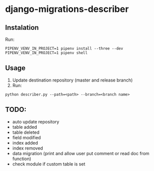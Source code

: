 # django-migrations-describer

## Instalation

Run:
```
PIPENV_VENV_IN_PROJECT=1 pipenv install --three --dev
PIPENV_VENV_IN_PROJECT=1 pipenv shell
```

## Usage
1. Update destination repository (master and release branch)
2. Run:
```
python describer.py --path=<path> --branch=<branch name>
```

## TODO:
 * auto update repository
 * table added
 * table deleted
 * field modified
 * index added
 * index removed
 * data migration (print and allow user put comment or read doc from function)
 * check module if custom table is set
